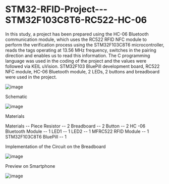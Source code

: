 # STM32-RFID-Project---STM32F103C8T6-RC522-HC-06

In this study, a project has been prepared using the HC-06 Bluetooth communication module, which uses the RC522 RFID NFC module to perform the verification process using the STM32F103C8T6 microcontroller, reads the tags operating at 13.56 MHz frequency, switches in the pairing direction and enables us to read this information. The C programming language was used in the coding of the project and the values were followed via KEIL uVision. STM32F103 BluePill development board, RC522 NFC module, HC-06 Bluetooth module, 2 LEDs, 2 buttons and breadboard were used in the project.

![image](https://user-images.githubusercontent.com/69484927/173194756-240e6115-0581-458b-99f1-3f14d563e139.png)

Schematic

![image](https://user-images.githubusercontent.com/69484927/173194767-d201353d-ef1f-4b28-aa2d-3e52bd167a2c.png)

Materials

Materials	-- Piece
Resistor --	2
Breadboard -- 2
Button	--	2
HC -06 Bluetooth Module	--	1
LED1	--	1
LED2	--	1
MFRC522 RFID Module	--	1
STM32F103C8T6 BluePill	--	1

Implementation of the Circuit on the Breadboard

![image](https://user-images.githubusercontent.com/69484927/173194853-3c32432d-473d-42af-8a1b-8de97a780bce.png)

Preview on Smartphone

![image](https://user-images.githubusercontent.com/69484927/173194877-99cd55da-293a-4773-bbb9-016922b6f21a.png)

